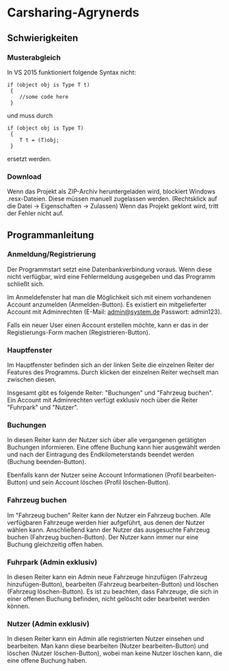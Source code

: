 # Carsharing-Agrynerds
## Schwierigkeiten
### Musterabgleich
In VS 2015 funktioniert folgende Syntax nicht:
```
if (object obj is Type T t)
 {
    //some code here
 }
```
und muss durch
```
if (object obj is Type T)
 {
    T t = (T)obj;
 }
```
ersetzt werden.

### Download
Wenn das Projekt als ZIP-Archiv heruntergeladen wird, blockiert Windows .resx-Dateien.
Diese müssen manuell zugelassen werden.
(Rechtsklick auf die Datei -> Eigenschaften -> Zulassen)
Wenn das Projekt geklont wird, tritt der Fehler nicht auf.

## Programmanleitung
### Anmeldung/Registrierung
Der Programmstart setzt eine Datenbankverbindung voraus. Wenn diese nicht verfügbar, wird eine Fehlermeldung
ausgegeben und das Programm schließt sich.

Im Anmeldefenster hat man die Möglichkeit sich mit einem vorhandenen Account anzumelden (Anmelden-Button).
Es existiert ein mitgelieferter Account mit Adminrechten (E-Mail: admin@system.de Passwort: admin123).

Falls ein neuer User einen Account erstellen möchte, kann er das in der Registierungs-Form machen (Registrieren-Button).

### Hauptfenster
Im Hauptfenster befinden sich an der linken Seite die einzelnen Reiter der Features des Programms.
Durch klicken der einzelnen Reiter wechselt man zwischen diesen.

Insgesamt gibt es folgende Reiter: "Buchungen" und "Fahrzeug buchen".
Ein Account mit Adminrechten verfügt exklusiv noch über die Reiter "Fuhrpark" und "Nutzer".

### Buchungen
In diesen Reiter kann der Nutzer sich über alle vergangenen getätigten Buchungen informieren.
Eine offene Buchung kann hier ausgewählt werden und nach der Eintragung des Endkilometerstands beendet werden (Buchung beenden-Button).

Ebenfalls kann der Nutzer seine Account Informationen (Profil bearbeiten-Button) und sein Account löschen (Profil löschen-Button).

### Fahrzeug buchen
Im "Fahrzeug buchen" Reiter kann der Nutzer ein Fahrzeug buchen.
Alle verfügbaren Fahrzeuge werden hier aufgeführt, aus denen der Nutzer wählen kann.
Anschließend kann der Nutzer das ausgesuchte Fahrzeug buchen (Fahrzeug buchen-Button).
Der Nutzer kann immer nur eine Buchung gleichzeitig offen haben.

### Fuhrpark (Admin exklusiv)
In diesen Reiter kann ein Admin neue Fahrzeuge hinzufügen (Fahrzeug hinzufügen-Button), bearbeiten (Fahrzeug bearbeiten-Button) und löschen (Fahrzeug löschen-Button).
Es ist zu beachten, dass Fahrzeuge, die sich in einer offenen Buchung befinden, nicht gelöscht oder bearbeitet werden können.

### Nutzer (Admin exklusiv)
In diesen Reiter kann ein Admin alle registrierten Nutzer einsehen und bearbeiten.
Man kann diese bearbeiten (Nutzer bearbeiten-Button) und löschen (Nutzer löschen-Button), wobei man keine Nutzer löschen
kann, die eine offene Buchung haben.

